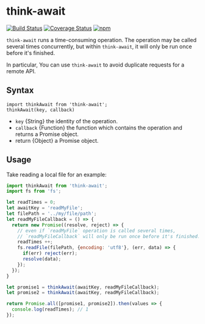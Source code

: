 # think-await
[![Build Status](https://travis-ci.org/thinkjs/think-await.svg?branch=master)](https://travis-ci.org/thinkjs/think-await)
[![Coverage Status](https://coveralls.io/repos/github/thinkjs/think-await/badge.svg?branch=master)](https://coveralls.io/github/thinkjs/think-await?branch=master)
[![npm](https://img.shields.io/badge/npm-1.0.2-blue.svg)](https://www.npmjs.com/package/think-await)

`think-await` runs a time-consuming operation. The operation may be called several times concurrently, but within `think-await`, it will only be run once before it's finished.

In particular, You can use `think-await` to avoid duplicate requests for a remote API.

## Syntax

```
import thinkAwait from 'think-await';
thinkAwait(key, callback)
```

- `key` {String} the identity of the operation.
- `callback` {Function} the function which contains the operation and returns a Promise object.
- return {Object} a Promise object.

## Usage

Take reading a local file for an example:

```js
import thinkAwait from 'think-await';
import fs from 'fs';

let readTimes = 0;
let awaitKey = 'readMyFile';
let filePath = '../my/file/path';
let readMyFileCallback = () => {
  return new Promise((resolve, reject) => {
    // even if `readMyFile` operation is called several times,
    // `readMyFileCallback` will only be run once before it's finished.
    readTimes ++;
    fs.readFile(filePath, {encoding: 'utf8'}, (err, data) => {
      if(err) reject(err);
      resolve(data);
    });
  });
}

let promise1 = thinkAwait(awaitKey, readMyFileCallback);
let promise2 = thinkAwait(awaitKey, readMyFileCallback);

return Promise.all([promise1, promise2]).then(values => {
  console.log(readTimes); // 1
});
```
